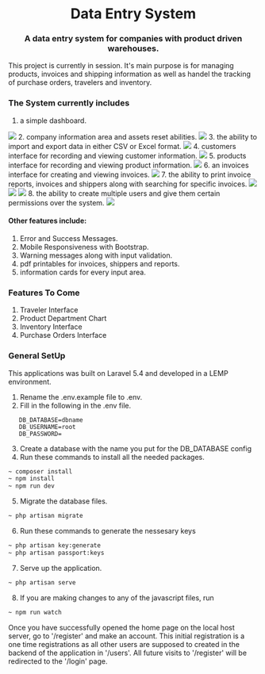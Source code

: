 <h1 align="center">Data Entry System</h1>
<h3 align="center">A data entry system for companies with product driven warehouses.</h3>
This project is currently in session. It's main purpose is for managing products, invoices and shipping information as well as 
handel the tracking of purchase orders, travelers and inventory.

### The System currently includes
1. a simple dashboard.
<img src="https://github.com/lvstross/dataentry/blob/master/public/img/dashboard.png">
2. company information area and assets reset abilities.
<img src="https://github.com/lvstross/dataentry/blob/master/public/img/settings_2.png">
3. the ability to import and export data in either CSV or Excel format.
<img src="https://github.com/lvstross/dataentry/blob/master/public/img/settings_1.png">
4. customers interface for recording and viewing customer information.
<img src="https://github.com/lvstross/dataentry/blob/master/public/img/customers.png">
5. products interface for recording and viewing product information.
<img src="https://github.com/lvstross/dataentry/blob/master/public/img/products.png">
6. an invoices interface for creating and viewing invoices.
<img src="https://github.com/lvstross/dataentry/blob/master/public/img/invoice_form.png">
7. the ability to print invoice reports, invoices and shippers along with searching for specific invoices.
<img src="https://github.com/lvstross/dataentry/blob/master/public/img/invoice_table.png">
<img src="https://github.com/lvstross/dataentry/blob/master/public/img/reports.png">
<img src="https://github.com/lvstross/dataentry/blob/master/public/img/search.png">
8. the ability to create multiple users and give them certain permissions over the system.
<img src="https://github.com/lvstross/dataentry/blob/master/public/img/users.png">

#### Other features include:
1. Error and Success Messages.
2. Mobile Responsiveness with Bootstrap.
3. Warning messages along with input validation.
4. pdf printables for invoices, shippers and reports.
5. information cards for every input area.

### Features To Come
1. Traveler Interface
2. Product Department Chart
3. Inventory Interface
4. Purchase Orders Interface

### General SetUp
This applications was built on Laravel 5.4 and developed in a LEMP environment.
1. Rename the .env.example file to .env.
2. Fill in the following in the .env file.
```
   DB_DATABASE=dbname
   DB_USERNAME=root
   DB_PASSWORD=
```
3. Create a database with the name you put for the DB_DATABASE config
4. Run these commands to install all the needed packages.
```bash
~ composer install
~ npm install
~ npm run dev
```
5. Migrate the database files.
```bash
~ php artisan migrate
```
6. Run these commands to generate the nessesary keys
```bash
~ php artisan key:generate
~ php artisan passport:keys
```
7. Serve up the application.
```bash
~ php artisan serve
```
8. If you are making changes to any of the javascript files, run
```bash
~ npm run watch
```

Once you have successfully opened the home page on the local host server, go to '/register' and make an account.
This initial registration is a one time registrations as all other users are supposed to created in the backend of the 
application in '/users'. All future visits to '/register' will be redirected to the '/login' page.